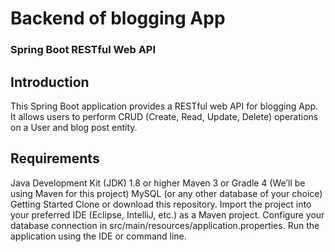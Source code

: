 # Backend of blogging App
### Spring Boot RESTful Web API
## Introduction
This Spring Boot application provides a RESTful web API for blogging App. It allows users to perform CRUD (Create, Read, Update, Delete) operations on a User  and blog post entity.

## Requirements
Java Development Kit (JDK) 1.8 or higher
Maven 3 or Gradle 4 (We’ll be using Maven for this project)
MySQL (or any other database of your choice)
Getting Started
Clone or download this repository.
Import the project into your preferred IDE (Eclipse, IntelliJ, etc.) as a Maven project.
Configure your database connection in src/main/resources/application.properties.
Run the application using the IDE or command line.
